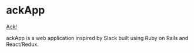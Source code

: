 # ackApp

[Ack!][live]

ackApp is a web application inspired by Slack built using Ruby on Rails
and React/Redux.

[live]: http://www.ack-app.com/#/
